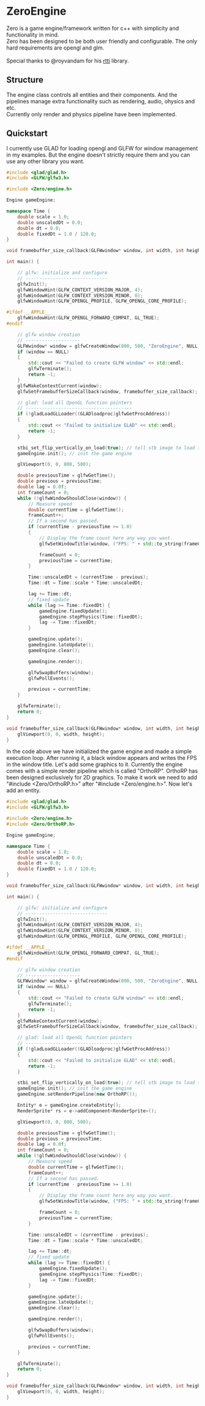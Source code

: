 # ZeroEngine
Zero is a game engine/framework written for c++ with simplicity and functionality in mind.<br />
Zero has been designed to be both user friendly and configurable. The only hard requirements are opengl and glm.<br /><br />
Special thanks to @royvandam for his <a href="https://github.com/royvandam/rtti">rtti</a> library.

## Structure
The engine class controls all entities and their components. And the pipelines manage extra functionality such as rendering, audio, ohysics and etc.<br />
Currently only render and physics pipeline have been implemented.

## Quickstart
I currently use GLAD for loading opengl and GLFW for window management in my examples. But the engine doesn't strictly require them and you can use any other library you want.
```cpp
#include <glad/glad.h>
#include <GLFW/glfw3.h>

#include <Zero/engine.h>

Engine gameEngine;

namespace Time {
    double scale = 1.0;
    double unscaledDt = 0.0;
    double dt = 0.0;
    double fixedDt = 1.0 / 120.0;
}

void framebuffer_size_callback(GLFWwindow* window, int width, int height);

int main() {

    // glfw: initialize and configure
    // ------------------------------
    glfwInit();
    glfwWindowHint(GLFW_CONTEXT_VERSION_MAJOR, 4);
    glfwWindowHint(GLFW_CONTEXT_VERSION_MINOR, 0);
    glfwWindowHint(GLFW_OPENGL_PROFILE, GLFW_OPENGL_CORE_PROFILE);

#ifdef __APPLE__
    glfwWindowHint(GLFW_OPENGL_FORWARD_COMPAT, GL_TRUE);
#endif

    // glfw window creation
    // --------------------
    GLFWwindow* window = glfwCreateWindow(800, 500, "ZeroEngine", NULL, NULL);
    if (window == NULL)
    {
        std::cout << "Failed to create GLFW window" << std::endl;
        glfwTerminate();
        return -1;
    }
    glfwMakeContextCurrent(window);
    glfwSetFramebufferSizeCallback(window, framebuffer_size_callback);

    // glad: load all OpenGL function pointers
    // ---------------------------------------
    if (!gladLoadGLLoader((GLADloadproc)glfwGetProcAddress))
    {
        std::cout << "Failed to initialize GLAD" << std::endl;
        return -1;
    }

    stbi_set_flip_vertically_on_load(true); // tell stb image to load textures normally
    gameEngine.init(); // init the game engine

    glViewport(0, 0, 800, 500);

    double previousTime = glfwGetTime();
    double previous = previousTime;
    double lag = 0.0f;
    int frameCount = 0;
    while (!glfwWindowShouldClose(window)) {
        // Measure speed
        double currentTime = glfwGetTime();
        frameCount++;
        // If a second has passed.
        if (currentTime - previousTime >= 1.0)
        {
            // Display the frame count here any way you want.
            glfwSetWindowTitle(window, ("FPS: " + std::to_string(frameCount)).c_str());

            frameCount = 0;
            previousTime = currentTime;
        }

        Time::unscaledDt = (currentTime - previous);
        Time::dt = Time::scale * Time::unscaledDt;

        lag += Time::dt;
        // fixed update
        while (lag >= Time::fixedDt) {
            gameEngine.fixedUpdate();
            gameEngine.stepPhysics(Time::fixedDt);
            lag -= Time::fixedDt;
        }

        gameEngine.update();
        gameEngine.lateUpdate();
        gameEngine.clear();

        gameEngine.render();

        glfwSwapBuffers(window);
        glfwPollEvents();

        previous = currentTime;
    }

    glfwTerminate();
    return 0;
}

void framebuffer_size_callback(GLFWwindow* window, int width, int height) {
    glViewport(0, 0, width, height);
}
```
In the code above we have initialized the game engine and made a simple execution loop. After running it, a black window appears and writes the FPS in the window title. Let's add some graphics to it. Currently the engine comes with a simple render pipeline which is called "OrthoRP". OrthoRP has been designed exclusively for 2D graphics. To make it work we need to add "#include <Zero/OrthoRP.h>" after "#include <Zero/engine.h>". Now let's add an entity.
```cpp
#include <glad/glad.h>
#include <GLFW/glfw3.h>

#include <Zero/engine.h>
#include <Zero/OrthoRP.h>

Engine gameEngine;

namespace Time {
    double scale = 1.0;
    double unscaledDt = 0.0;
    double dt = 0.0;
    double fixedDt = 1.0 / 120.0;
}

void framebuffer_size_callback(GLFWwindow* window, int width, int height);

int main() {

    // glfw: initialize and configure
    // ------------------------------
    glfwInit();
    glfwWindowHint(GLFW_CONTEXT_VERSION_MAJOR, 4);
    glfwWindowHint(GLFW_CONTEXT_VERSION_MINOR, 0);
    glfwWindowHint(GLFW_OPENGL_PROFILE, GLFW_OPENGL_CORE_PROFILE);

#ifdef __APPLE__
    glfwWindowHint(GLFW_OPENGL_FORWARD_COMPAT, GL_TRUE);
#endif

    // glfw window creation
    // --------------------
    GLFWwindow* window = glfwCreateWindow(800, 500, "ZeroEngine", NULL, NULL);
    if (window == NULL)
    {
        std::cout << "Failed to create GLFW window" << std::endl;
        glfwTerminate();
        return -1;
    }
    glfwMakeContextCurrent(window);
    glfwSetFramebufferSizeCallback(window, framebuffer_size_callback);

    // glad: load all OpenGL function pointers
    // ---------------------------------------
    if (!gladLoadGLLoader((GLADloadproc)glfwGetProcAddress))
    {
        std::cout << "Failed to initialize GLAD" << std::endl;
        return -1;
    }

    stbi_set_flip_vertically_on_load(true); // tell stb image to load textures normally
    gameEngine.init(); // init the game engine
    gameEngine.setRenderPipeline(new OrthoRP());

    Entity* e = gameEngine.createEntity();
    RenderSprite* rs = e->addComponent<RenderSprite>();

    glViewport(0, 0, 800, 500);

    double previousTime = glfwGetTime();
    double previous = previousTime;
    double lag = 0.0f;
    int frameCount = 0;
    while (!glfwWindowShouldClose(window)) {
        // Measure speed
        double currentTime = glfwGetTime();
        frameCount++;
        // If a second has passed.
        if (currentTime - previousTime >= 1.0)
        {
            // Display the frame count here any way you want.
            glfwSetWindowTitle(window, ("FPS: " + std::to_string(frameCount)).c_str());

            frameCount = 0;
            previousTime = currentTime;
        }

        Time::unscaledDt = (currentTime - previous);
        Time::dt = Time::scale * Time::unscaledDt;

        lag += Time::dt;
        // fixed update
        while (lag >= Time::fixedDt) {
            gameEngine.fixedUpdate();
            gameEngine.stepPhysics(Time::fixedDt);
            lag -= Time::fixedDt;
        }

        gameEngine.update();
        gameEngine.lateUpdate();
        gameEngine.clear();

        gameEngine.render();

        glfwSwapBuffers(window);
        glfwPollEvents();

        previous = currentTime;
    }

    glfwTerminate();
    return 0;
}

void framebuffer_size_callback(GLFWwindow* window, int width, int height) {
    glViewport(0, 0, width, height);
}
```
